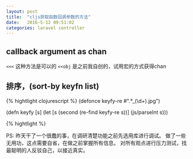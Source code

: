 ```yaml
---
layout: post
title:  "cljs获取函数回调参数的方法"
date:   2016-5-12 09:51:02
categories: laravel controller
---
```


## callback argument as chan
`<<<` 这种方法是可以的
`<<obj` 是之前我自创的，试用宏的方式获得chan


## 排序，(sort-by keyfn list)

{% hightlight clojurescript %}
(defonce keyfy-re #".*_(\d+)\.jpg")

(defn keyfy [s]
  (let [s (second (re-find keyfy-re s))]
    (js/parseInt s)))

{% hightlight %}

PS: 昨天干了一个很蠢的事，在调研清楚功能之前先选用库进行调试。
做了一些无用功，这点需要自省，在做之前掌握所有信息。
对所有观点进行压力测试，找最聪明的人反驳自己，以接近真实。
